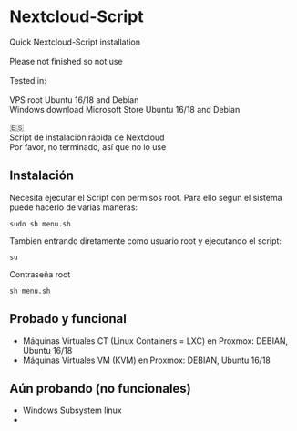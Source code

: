 # Nextcloud-Script
Quick Nextcloud-Script installation <br><br>
Please not finished so not use
<br><br>
Tested in:<br><br>
VPS root Ubuntu 16/18 and Debian<br>
Windows download Microsoft Store Ubuntu 16/18 and Debian

🇪🇸 <br>
Script de instalación rápida de Nextcloud<br>
Por favor, no terminado, así que no lo use

## Instalación

Necesita ejecutar el Script con permisos root. Para ello segun el sistema puede hacerlo de varias maneras:

```
sudo sh menu.sh
```

Tambien entrando diretamente como usuario root y ejecutando el script:

```
su
```
Contraseña root
```
sh menu.sh
```


## Probado y funcional

* Máquinas Virtuales CT (Linux Containers = LXC) en Proxmox: DEBIAN, Ubuntu 16/18
* Máquinas Virtuales VM (KVM) en Proxmox: DEBIAN, Ubuntu 16/18

## Aún probando (no funcionales)

* Windows Subsystem linux
* 

